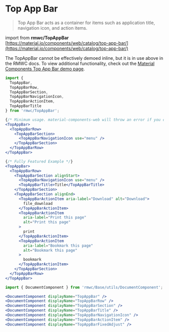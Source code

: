 # Top App Bar

> Top App Bar acts as a container for items such as application title, navigation icon, and action items.

import from **rmwc/TopAppBar**  
[https://material.io/components/web/catalog/top-app-bar/](https://material.io/components/web/catalog/top-app-bar/)

The TopAppBar cannot be effectively demoed inline, but it is in use above in the RMWC docs. To view additional functionality, check out the [Material Components Top App Bar demo page](https://material-components-web.appspot.com/top-app-bar.html).

```jsx
import {
  TopAppBar,
  TopAppBarRow,
  TopAppBarSection,
  TopAppBarNavigationIcon,
  TopAppBarActionItem,
  TopAppBarTitle
} from 'rmwc/TopAppBar';

{/* Minimum usage. material-components-web will throw an error if you do not include TopAppBarNavigationIcon. */}
<TopAppBar>
  <TopAppBarRow>
    <TopAppBarSection>
      <TopAppBarNavigationIcon use="menu" />
    </TopAppBarSection>
  </TopAppBarRow>
</TopAppBar>

{/* Fully Featured Example */}
<TopAppBar>
  <TopAppBarRow>
    <TopAppBarSection alignStart>
      <TopAppBarNavigationIcon use="menu" />
      <TopAppBarTitle>Title</TopAppBarTitle>
    </TopAppBarSection>
    <TopAppBarSection alignEnd>
      <TopAppBarActionItem aria-label="Download" alt="Download">
        file_download
      </TopAppBarActionItem>
      <TopAppBarActionItem
        aria-label="Print this page"
        alt="Print this page"
      >
        print
      </TopAppBarActionItem>
      <TopAppBarActionItem
        aria-label="Bookmark this page"
        alt="Bookmark this page"
      >
        bookmark
      </TopAppBarActionItem>
    </TopAppBarSection>
  </TopAppBarRow>
</TopAppBar>
```

```jsx renderOnly
import { DocumentComponent } from 'rmwc/Base/utils/DocumentComponent';

<DocumentComponent displayName="TopAppBar" />
<DocumentComponent displayName="TopAppBarRow" />
<DocumentComponent displayName="TopAppBarSection" />
<DocumentComponent displayName="TopAppBarTitle" />
<DocumentComponent displayName="TopAppBarNavigationIcon" />
<DocumentComponent displayName="TopAppBarActionItem" />
<DocumentComponent displayName="TopAppBarFixedAdjust" />
```
